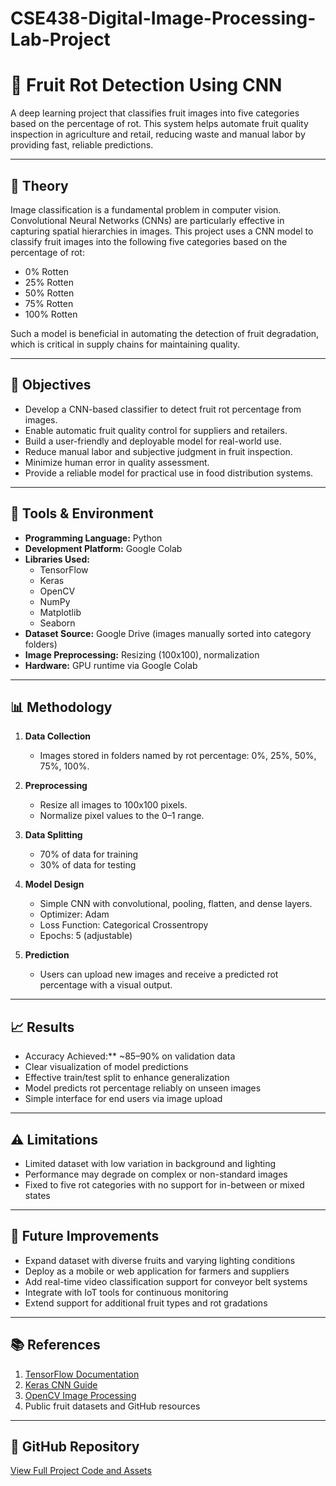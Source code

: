 # CSE438-Digital-Image-Processing-Lab-Project
# 🍎 Fruit Rot Detection Using CNN

A deep learning project that classifies fruit images into five categories based on the percentage of rot. This system helps automate fruit quality inspection in agriculture and retail, reducing waste and manual labor by providing fast, reliable predictions.

---

## 📖 Theory

Image classification is a fundamental problem in computer vision. Convolutional Neural Networks (CNNs) are particularly effective in capturing spatial hierarchies in images. This project uses a CNN model to classify fruit images into the following five categories based on the percentage of rot:

- 0% Rotten  
- 25% Rotten  
- 50% Rotten  
- 75% Rotten  
- 100% Rotten  

Such a model is beneficial in automating the detection of fruit degradation, which is critical in supply chains for maintaining quality.

---

## 🎯 Objectives

- Develop a CNN-based classifier to detect fruit rot percentage from images.
- Enable automatic fruit quality control for suppliers and retailers.
- Build a user-friendly and deployable model for real-world use.
- Reduce manual labor and subjective judgment in fruit inspection.
- Minimize human error in quality assessment.
- Provide a reliable model for practical use in food distribution systems.

---

## 🧰 Tools & Environment

- **Programming Language:** Python  
- **Development Platform:** Google Colab  
- **Libraries Used:**  
  - TensorFlow  
  - Keras  
  - OpenCV  
  - NumPy  
  - Matplotlib  
  - Seaborn  
- **Dataset Source:** Google Drive (images manually sorted into category folders)  
- **Image Preprocessing:** Resizing (100x100), normalization  
- **Hardware:** GPU runtime via Google Colab  

---

## 📊 Methodology

1. **Data Collection**  
   - Images stored in folders named by rot percentage: 0%, 25%, 50%, 75%, 100%.

2. **Preprocessing**  
   - Resize all images to 100x100 pixels.  
   - Normalize pixel values to the 0–1 range.

3. **Data Splitting**  
   - 70% of data for training  
   - 30% of data for testing

4. **Model Design**  
   - Simple CNN with convolutional, pooling, flatten, and dense layers.  
   - Optimizer: Adam  
   - Loss Function: Categorical Crossentropy  
   - Epochs: 5 (adjustable)

5. **Prediction**  
   - Users can upload new images and receive a predicted rot percentage with a visual output.

---

## 📈 Results

- Accuracy Achieved:** ~85–90% on validation data  
- Clear visualization of model predictions  
- Effective train/test split to enhance generalization  
- Model predicts rot percentage reliably on unseen images  
- Simple interface for end users via image upload

---

## ⚠️ Limitations

- Limited dataset with low variation in background and lighting  
- Performance may degrade on complex or non-standard images  
- Fixed to five rot categories with no support for in-between or mixed states

---

## 🔮 Future Improvements

- Expand dataset with diverse fruits and varying lighting conditions  
- Deploy as a mobile or web application for farmers and suppliers  
- Add real-time video classification support for conveyor belt systems  
- Integrate with IoT tools for continuous monitoring  
- Extend support for additional fruit types and rot gradations

---

## 📚 References

1. [TensorFlow Documentation](https://www.tensorflow.org/)  
2. [Keras CNN Guide](https://keras.io/examples/vision/)  
3. [OpenCV Image Processing](https://docs.opencv.org/)  
4. Public fruit datasets and GitHub resources

---

## 🔗 GitHub Repository

[View Full Project Code and Assets](https://github.com/Sai1047/CSE438-Digital-Image-Processing-Lab-Project)
